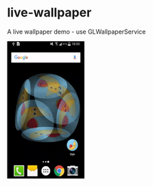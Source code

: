 # live-wallpaper
A live wallpaper demo - use GLWallpaperService

<img src="https://github.com/jinkg/Screenshots/blob/master/live-wallpaper/wallpaper_demo3.gif" width="180" height="320">
